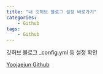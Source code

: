 ```yaml
---
title: "내 깃허브 블로그 설정 바로가기"
categories:	
    - Github
tags:
    - Github
---
```


깃허브 블로그 _config.yml 등 설정 확인

[Yoojaejun Github](https://github.com/YooJaeJun/YooJaeJun.github.io)